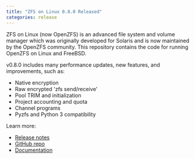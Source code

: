 ```yaml
---
title: "ZFS on Linux 0.8.0 Released"
categories: release
---
```


ZFS on Linux (now OpenZFS) is an advanced file system and volume manager which was originally developed for Solaris and is now maintained by the OpenZFS community. This repository contains the code for running OpenZFS on Linux and FreeBSD.

v0.8.0 includes many performance updates, new features, and improvements, such as:
- Native encryption
- Raw encrypted 'zfs send/receive'
- Pool TRIM and initialization
- Project accounting and quota
- Channel programs
- Pyzfs and Python 3 compatibility

Learn more:
- [Release notes](https://github.com/zfsonlinux/zfs/releases/tag/zfs-0.8.0)
- [GitHub repo](https://github.com/zfsonlinux/zfs)
- [Documentation](https://zfsonlinux.org/)
